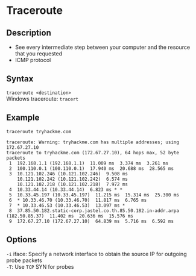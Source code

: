 # Traceroute

## Description

- See every intermediate step between your computer and the resource that you requested
- ICMP protocol

## Syntax

`traceroute <destination>`  
Windows traceroute: `tracert`

## Example

`traceroute tryhackme.com`

```
traceroute: Warning: tryhackme.com has multiple addresses; using 172.67.27.10
traceroute to tryhackme.com (172.67.27.10), 64 hops max, 52 byte packets
 1  192.168.1.1 (192.168.1.1)  11.009 ms  3.374 ms  3.261 ms
 2  100.110.0.1 (100.110.0.1)  17.940 ms  20.688 ms  28.565 ms
 3  10.121.102.246 (10.121.102.246)  9.508 ms
    10.121.102.242 (10.121.102.242)  6.574 ms
    10.121.102.218 (10.121.102.218)  7.972 ms
 4  10.33.44.14 (10.33.44.14)  6.823 ms * *
 5  10.33.45.197 (10.33.45.197)  11.215 ms  15.314 ms  25.300 ms
 6  * 10.33.46.70 (10.33.46.70)  11.817 ms  6.765 ms
 7  * 10.33.46.53 (10.33.46.53)  13.097 ms *
 8  37.85.50.182.static-corp.jastel.co.th.85.50.182.in-addr.arpa (182.50.85.37)  11.402 ms  20.636 ms  15.576 ms
 9  172.67.27.10 (172.67.27.10)  64.839 ms  5.716 ms  6.592 ms
```

## Options

`-i` iface: Specify a network interface to obtain the source IP for outgoing probe packets  
`-T`: Use `TCP` SYN for probes

